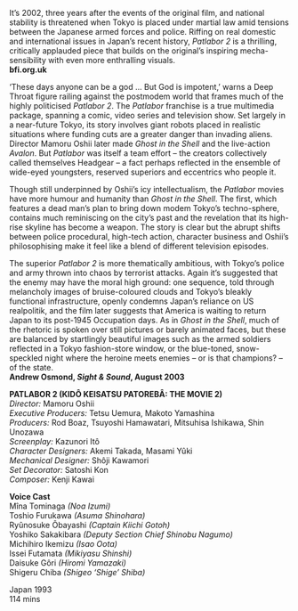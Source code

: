 
It’s 2002, three years after the events of the original film, and national stability is threatened when Tokyo is placed under martial law amid tensions between the Japanese armed forces and police. Riffing on real domestic and international issues in Japan’s recent history, _Patlabor 2_ is a thrilling, critically applauded piece that builds on the original’s inspiring mecha-sensibility with even more enthralling visuals.<br>
**bfi.org.uk**<br>

‘These days anyone can be a god ... But God is impotent,’ warns a Deep Throat figure railing against the postmodem world that frames much of the highly politicised _Patlabor 2_. The _Patlabor_ franchise is a true multimedia package, spanning a comic, video series and television show. Set largely in a near-future Tokyo, its story involves giant robots placed in realistic situations where funding cuts are a greater danger than invading aliens. Director Mamoru Oshii later made _Ghost in the Shell_ and the live-action _Avalon_. But _Patlabor_ was itself a team effort – the creators collectively called themselves Headgear – a fact perhaps reflected in the ensemble of wide-eyed youngsters, reserved superiors and eccentrics who people it.

Though still underpinned by Oshii’s icy intellectualism, the _Patlabor_ movies have more humour and humanity than _Ghost in the Shell_. The first, which features a dead man’s plan to bring down modem Tokyo’s techno-sphere, contains much reminiscing on the city’s past and the revelation that its high-rise skyline has become a weapon. The story is clear but the abrupt shifts between police procedural, high-tech action, character business and Oshii’s philosophising make it feel like a blend of different television episodes.

The superior _Patlabor 2_ is more thematically ambitious, with Tokyo’s police and army thrown into chaos by terrorist attacks. Again it’s suggested that the enemy may have the moral high ground: one sequence, told through melancholy images of bruise-coloured clouds and Tokyo’s bleakly functional infrastructure, openly condemns Japan’s reliance on US realpolitik, and the film later suggests that America is waiting to return Japan to its post-1945 Occupation days. As in _Ghost in the Shell_, much of the rhetoric is spoken over still pictures or barely animated faces, but these are balanced by startlingly beautiful images such as the armed soldiers reflected in a Tokyo fashion-store window, or the blue-toned, snow-speckled night where the heroine meets enemies – or is that champions? – of the state.<br>
**Andrew Osmond, _Sight & Sound_, August 2003**<br>

**PATLABOR 2 (KIDÔ KEISATSU PATOREBÂ: THE MOVIE 2)**<br>
_Director:_ Mamoru Oshii<br>
_Executive Producers:_ Tetsu Uemura, Makoto Yamashina<br>
_Producers:_ Rod Boaz, Tsuyoshi Hamawatari, Mitsuhisa Ishikawa, Shin Unozawa<br>
_Screenplay:_ Kazunori Itô<br>
_Character Designers:_ Akemi Takada, Masami Yûki<br>
_Mechanical Designer:_ Shôji Kawamori<br>
_Set Decorator:_ Satoshi Kon<br>
_Composer:_ Kenji Kawai<br>

**Voice Cast**<br>
Mîna Tominaga _(Noa Izumi)_<br>
Toshio Furukawa _(Asuma Shinohara)_<br>
Ryûnosuke Ôbayashi _(Captain Kiichi Gotoh)_<br>
Yoshiko Sakakibara _(Deputy Section Chief Shinobu Nagumo)_<br>
Michihiro Ikemizu _(Isao Oota)_<br>
Issei Futamata _(Mikiyasu Shinshi)_<br>
Daisuke Gôri _(Hiromi Yamazaki)_<br>
Shigeru Chiba _(Shigeo ‘Shige’ Shiba)_<br>

Japan 1993<br>
114 mins<br>
<!--stackedit_data:
eyJoaXN0b3J5IjpbLTE2MzAyODMzMDldfQ==
-->